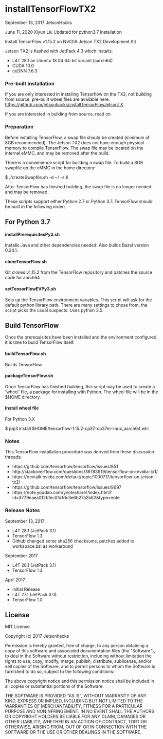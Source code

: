 # installTensorFlowTX2
September 13, 2017
JetsonHacks

June 11, 2020
Xiyun Liu
Updated for python3.7 installation

Install TensorFlow v1.15.2 on NVIDIA Jetson TX2 Development Kit

Jetson TX2 is flashed with JetPack 4.3 which installs:
* L4T 28.1 an Ubuntu 18.04 64-bit variant (aarch64)
* CUDA 10.0
* cuDNN 7.6.3

### Pre-built installation

If you are only interested in installing Tensorflow on the TX2, not building from source, pre-built wheel files are available here: https://github.com/jetsonhacks/installTensorFlowJetsonTX

If you are interested in building from source, read on.
### Preparation
Before installing TensorFlow, a swap file should be created (minimum of 8GB recommended). The Jetson TX2 does not have enough physical memory to compile TensorFlow. The swap file may be located on the internal eMMC, and may be removed after the build.

There is a convenience script for building a swap file. To build a 8GB swapfile on the eMMC in the home directory:

$ ./createSwapfile.sh -d ~/ -s 8

After TensorFlow has finished building, the swap file is no longer needed and may be removed.


These scripts support either Python 2.7 or Python 3.7.
TensorFlow should be built in the following order:

## For Python 3.7

#### installPrerequisitesPy3.sh
Installs Java and other dependencies needed. Also builds Bazel version 0.24.1.

#### cloneTensorFlow.sh
Git clones v1.15.2 from the TensorFlow repository and patches the source code for aarch64

#### setTensorFlowEVPy3.sh
Sets up the TensorFlow environment variables. This script will ask for the default python library path. There are many settings to chose from, the script picks the usual suspects. Uses python 3.5.

## Build TensorFlow
Once the prerequisites have been installed and the environment configured, it is time to build TensorFlow itself.

#### buildTensorFlow.sh
Builds TensorFlow.

#### packageTensorFlow.sh
Once TensorFlow has finished building, this script may be used to create a 'wheel' file, a package for installing with Python. The wheel file will be in the $HOME directory.

#### Install wheel file

For Python 3.X

$ pip3 install $HOME/tensorflow-1.15.2-cp37-cp37m-linux_aarch64.whl


### Notes
This TensorFlow installation procedure was derived from these discussion threads: 

<ul>
<li>https://github.com/tensorflow/tensorflow/issues/851</li>
<li>http://stackoverflow.com/questions/39783919/tensorflow-on-nvidia-tx1/</li>
<li>https://devtalk.nvidia.com/default/topic/1000717/tensorflow-on-jetson-tx2/</li>
<li>https://github.com/tensorflow/tensorflow/issues/9697</li>
<li>https://note.youdao.com/ynoteshare1/index.html?id=3779eaea012bfec0fd1dc3e6b27a2b62&type=note</li>
</ul>

### Release Notes
September 13, 2017
* L4T 28.1 (JetPack 3.1)
* TensorFlow 1.3
* Github changed some sha256 checksums, patches added to workspace.bzl as workaround

September 2017
* L4T 28.1 (JetPack 3.1)
* TensorFlow 1.3

April 2017
* Initial Release
* L4T 27.1 (JetPack 3.0)
* TensorFlow 1.0



## License
MIT License

Copyright (c) 2017 Jetsonhacks

Permission is hereby granted, free of charge, to any person obtaining a copy
of this software and associated documentation files (the "Software"), to deal
in the Software without restriction, including without limitation the rights
to use, copy, modify, merge, publish, distribute, sublicense, and/or sell
copies of the Software, and to permit persons to whom the Software is
furnished to do so, subject to the following conditions:

The above copyright notice and this permission notice shall be included in all
copies or substantial portions of the Software.

THE SOFTWARE IS PROVIDED "AS IS", WITHOUT WARRANTY OF ANY KIND, EXPRESS OR
IMPLIED, INCLUDING BUT NOT LIMITED TO THE WARRANTIES OF MERCHANTABILITY,
FITNESS FOR A PARTICULAR PURPOSE AND NONINFRINGEMENT. IN NO EVENT SHALL THE
AUTHORS OR COPYRIGHT HOLDERS BE LIABLE FOR ANY CLAIM, DAMAGES OR OTHER
LIABILITY, WHETHER IN AN ACTION OF CONTRACT, TORT OR OTHERWISE, ARISING FROM,
OUT OF OR IN CONNECTION WITH THE SOFTWARE OR THE USE OR OTHER DEALINGS IN THE
SOFTWARE.
